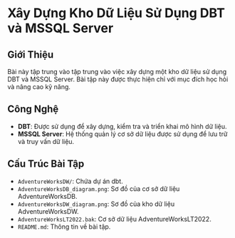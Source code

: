 # Xây Dựng Kho Dữ Liệu Sử Dụng DBT và MSSQL Server

## Giới Thiệu

Bài này tập trung vào tập trung vào việc xây dựng một kho dữ liệu sử dụng DBT và MSSQL Server. Bài tập này được thực hiện chỉ với mục đích học hỏi và nâng cao kỹ năng.

## Công Nghệ

- **DBT**: Được sử dụng để xây dựng, kiểm tra và triển khai mô hình dữ liệu.
- **MSSQL Server**: Hệ thống quản lý cơ sở dữ liệu được sử dụng để lưu trữ và truy vấn dữ liệu.


## Cấu Trúc Bài Tập

- `AdventureWorksDW/`: Chứa dự án dbt.
- `AdventureWorksDB_diagram.png`: Sơ đồ của cơ sở dữ liệu AdventureWorksDB.
- `AdventureWorksDW_diagram.png`: Sơ đồ của kho dữ liệu AdventureWorksDW.
- `AdventureWorksLT2022.bak`: Cơ sở dữ liệu AdventureWorksLT2022.
- `README.md`: Thông tin về bài tập.